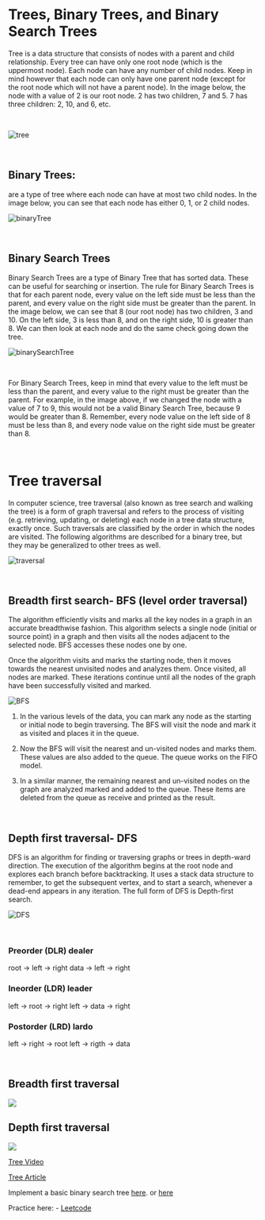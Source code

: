 # Trees, Binary Trees, and Binary Search Trees

Tree is a data structure that consists of nodes with a parent and child relationship. Every tree can have only one root node (which is the uppermost node). Each node can have any number of child nodes. Keep in mind however that each node can only have one parent node (except for the root node which will not have a parent node). In the image below, the node with a value of 2 is our root node. 2 has two children, 7 and 5. 7 has three children: 2, 10, and 6, etc.

<br>

![tree](tree.webp)

<br>

## Binary Trees:
are a type of tree where each node can have at most two child nodes. In the image below, you can see that each node has either 0, 1, or 2 child nodes.

![binaryTree](binaryTree.webp)

<br>

## Binary Search Trees
Binary Search Trees are a type of Binary Tree that has sorted data. These can be useful for searching or insertion. The rule for Binary Search Trees is that for each parent node, every value on the left side must be less than the parent, and every value on the right side must be greater than the parent. In the image below, we can see that 8 (our root node) has two children, 3 and 10. On the left side, 3 is less than 8, and on the right side, 10 is greater than 8. We can then look at each node and do the same check going down the tree.

![binarySearchTree](binarySearchTree.png)

<br>

For Binary Search Trees, keep in mind that every value to the left must be less than the parent, and every value to the right must be greater than the parent. For example, in the image above, if we changed the node with a value of 7 to 9, this would not be a valid Binary Search Tree, because 9 would be greater than 8. Remember, every node value on the left side of 8 must be less than 8, and every node value on the right side must be greater than 8.

<br>

# Tree traversal
In computer science, tree traversal (also known as tree search and walking the tree) is a form of graph traversal and refers to the process of visiting (e.g. retrieving, updating, or deleting) each node in a tree data structure, exactly once. Such traversals are classified by the order in which the nodes are visited. The following algorithms are described for a binary tree, but they may be generalized to other trees as well.

![traversal](transverse.png)

<br>

## Breadth first search- BFS (level order traversal)
The algorithm efficiently visits and marks all the key nodes in a graph in an accurate breadthwise fashion. This algorithm selects a single node (initial or source point) in a graph and then visits all the nodes adjacent to the selected node. BFS accesses these nodes one by one.

Once the algorithm visits and marks the starting node, then it moves towards the nearest unvisited nodes and analyzes them. Once visited, all nodes are marked. These iterations continue until all the nodes of the graph have been successfully visited and marked.

![BFS](breadth.webp)

1. In the various levels of the data, you can mark any node as the starting or initial node to begin traversing. The BFS will visit the node and mark it as visited and places it in the queue.
   
2. Now the BFS will visit the nearest and un-visited nodes and marks them. These values are also added to the queue. The queue works on the FIFO model.
   
3. In a similar manner, the remaining nearest and un-visited nodes on the graph are analyzed marked and added to the queue. These items are deleted from the queue as receive and printed as the result.

<br>

## Depth first traversal- DFS
DFS is an algorithm for finding or traversing graphs or trees in depth-ward direction. The execution of the algorithm begins at the root node and explores each branch before backtracking. It uses a stack data structure to remember, to get the subsequent vertex, and to start a search, whenever a dead-end appears in any iteration. The full form of DFS is Depth-first search.

![DFS](DFS.jpg)

<br>

### Preorder (DLR) dealer
root -> left -> right
data -> left -> right

### Ineorder (LDR) leader
left -> root -> right
left -> data -> right

### Postorder (LRD) lardo
left -> right -> root
left -> rigth -> data

<br>

## Breadth first traversal

<img src="https://upload.wikimedia.org/wikipedia/commons/5/5d/Breadth-First-Search-Algorithm.gif"/>

<br>

## Depth first traversal

<img src="https://upload.wikimedia.org/wikipedia/commons/7/7f/Depth-First-Search.gif"/>

<br>


[Tree Video](https://www.youtube.com/watch?v=qYiBx2pomlQ)  

[Tree Article](https://en.wikipedia.org/wiki/Tree_(data_structure))

Implement a basic binary search tree [here](https://javascript.plainenglish.io/tree-traversal-with-javascript-29b57d61d486). or [here](https://www.youtube.com/watch?v=K7VnBuOlCI8)

Practice here:
    - [Leetcode](https://leetcode.com/tag/tree/)

